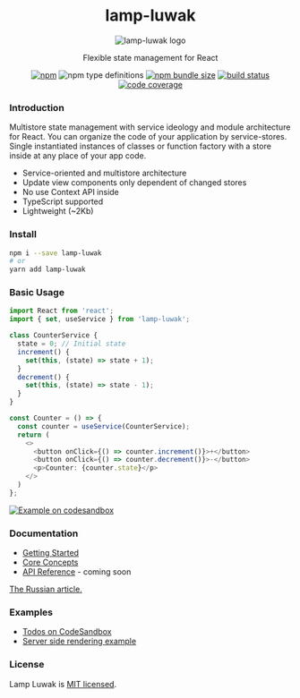 <div align="center">

# lamp-luwak

![lamp-luwak logo](https://betula.github.io/lamp-luwak/logo-sm.png)

Flexible state management for React

[![npm](https://img.shields.io/npm/v/lamp-luwak?style=flat-square)](https://www.npmjs.com/package/lamp-luwak) ![npm type definitions](https://img.shields.io/npm/types/lamp-luwak?style=flat-square) [![npm bundle size](https://img.shields.io/bundlephobia/minzip/lamp-luwak?style=flat-square)](https://bundlephobia.com/result?p=lamp-luwak) [![build status](https://img.shields.io/github/workflow/status/betula/lamp-luwak/Tests?style=flat-square)](https://github.com/betula/lamp-luwak/actions?workflow=Tests) [![code coverage](https://img.shields.io/coveralls/github/betula/lamp-luwak?style=flat-square)](https://coveralls.io/github/betula/lamp-luwak)

</div>

### Introduction

Multistore state management with service ideology and module architecture for React. You can organize the code of your application by service-stores. Single instantiated instances of classes or function factory with a store inside at any place of your app code.

- Service-oriented and multistore architecture
- Update view components only dependent of changed stores
- No use Context API inside
- TypeScript supported
- Lightweight (~2Kb)

### Install

```bash
npm i --save lamp-luwak
# or
yarn add lamp-luwak
```

### Basic Usage

```typescript
import React from 'react';
import { set, useService } from 'lamp-luwak';

class CounterService {
  state = 0; // Initial state
  increment() {
    set(this, (state) => state + 1);
  }
  decrement() {
    set(this, (state) => state - 1);
  }
}

const Counter = () => {
  const counter = useService(CounterService);
  return (
    <>
      <button onClick={() => counter.increment()}>+</button>
      <button onClick={() => counter.decrement()}>-</button>
      <p>Counter: {counter.state}</p>
    </>
  )
};
```
[![Example on codesandbox](https://codesandbox.io/static/img/play-codesandbox.svg)](https://codesandbox.io/s/github/betula/lamp-luwak/tree/master/examples/basic-usage)

### Documentation

- [Getting Started](./docs/getting-started.md)
- [Core Concepts](./docs/core-concepts.md)
- [API Reference](./docs/api-reference.md) - coming soon

[The Russian article.](https://github.com/betula/lamp-luwak-article-1/blob/master/README.md)

### Examples

- [Todos on CodeSandbox](https://codesandbox.io/s/github/betula/lamp-luwak/tree/master/examples/todos)
- [Server side rendering example](https://github.com/betula/lamp-luwak/tree/master/examples/ssr)

### License

Lamp Luwak is [MIT licensed](./LICENSE).
